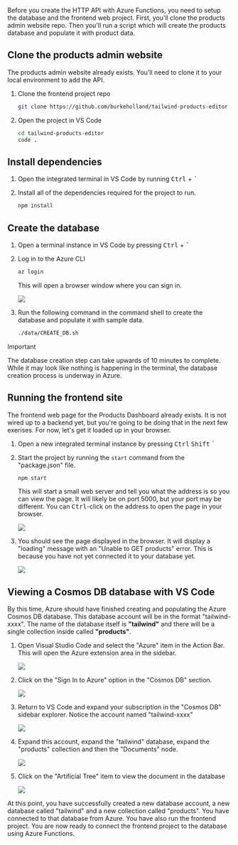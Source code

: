 Before you create the HTTP API with Azure Functions, you need to setup the database and the frontend web project. First, you'll clone the products admin website repo. Then you'll run a script which will create the products database and populate it with product data.

## Clone the products admin website

The products admin website already exists. You'll need to clone it to your local environment to add the API.

1. Clone the frontend project repo

   ```bash
   git clone https://github.com/burkeholland/tailwind-products-editor
   ```

1. Open the project in VS Code

   ```bash
   cd tailwind-products-editor
   code .
   ```

## Install dependencies

1. Open the integrated terminal in VS Code by running <kbd>Ctrl</kbd> + <kbd>`</kbd>

1. Install all of the dependencies required for the project to run.

   ```bash
   npm install
   ```

## Create the database

1. Open a terminal instance in VS Code by pressing <kbd>Ctrl</kbd> + <kbd>`</kbd>

1. Log in to the Azure CLI

   ```bash
   az login
   ```

   This will open a browser window where you can sign in.

   ![](../media/sign-in.png)

1. Run the following command in the command shell to create the database and populate it with sample data.

   ```bash
   ./data/CREATE_DB.sh
   ```

> [!IMPORTANT]
> The database creation step can take upwards of 10 minutes to complete. While it may look like nothing is happening in the terminal, the database creation process is underway in Azure.

## Running the frontend site

The frontend web page for the Products Dashboard already exists. It is not wired up to a backend yet, but you're going to be doing that in the next few exerises. For now, let's get it loaded up in your browser.

1. Open a new integrated terminal instance by pressing <kbd>Ctrl</kbd> <kbd>Shift</kbd> <kbd>`</kbd>

1. Start the project by running the `start` command from the "package.json" file.

   ```bash
   npm start
   ```

   This will start a small web server and tell you what the address is so you can view the page. It will likely be on port 5000, but your port may be different. You can <kbd>Ctrl</kbd>-click on the address to open the page in your browser.

   ![](../media/npm-start.png)

1. You should see the page displayed in the browser. It will display a "loading" message with an "Unable to GET products" error. This is because you have not yet connected it to your database yet.

   ![](../media/unable-to-get.png)

## Viewing a Cosmos DB database with VS Code

By this time, Azure should have finished creating and populating the Azure Cosmos DB database. This database account will be in the format "tailwind-xxxx". The name of the database itself is **"tailwind"** and there will be a single collection inside called **"products"**.

1. Open Visual Studio Code and select the "Azure" item in the Action Bar. This will open the Azure extension area in the sidebar.

   ![](../media/action-bar-azure-button.png)

1. Click on the "Sign In to Azure" option in the "Cosmos DB" section.

   ![](../media/sign-in-to-azure.png)

1. Return to VS Code and expand your subscription in the "Cosmos DB" sidebar explorer. Notice the account named "tailwind-xxxx"

   ![](../media/view-cosmos-accounts.png)

1. Expand this account, expand the "tailwind" database, expand the "products" collection and then the "Documents" node.

   ![](../media/fully-expanded.png)

1. Click on the "Artificial Tree" item to view the document in the database

   ![](../media/view-document.png)

At this point, you have successfully created a new database account, a new database called "tailwind" and a new collection called "products". You have connected to that database from Azure. You have also run the frontend project. You are now ready to connect the frontend project to the database using Azure Functions.
